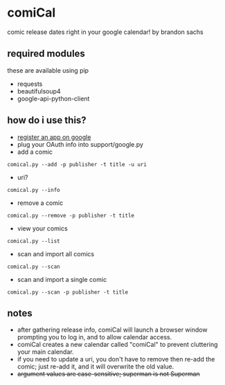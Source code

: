 # comiCal

comic release dates right in your google calendar!
by brandon sachs


## required modules
these are available using pip
- requests
- beautifulsoup4
- google-api-python-client

## how do i use this?
- [register an app on google](https://cloud.google.com/console)
- plug your OAuth info into support/google.py
- add a comic
```
comical.py --add -p publisher -t title -u uri
```

- uri?
```
comical.py --info
```

- remove a comic
```
comical.py --remove -p publisher -t title
```

- view your comics
```
comical.py --list
```

- scan and import all comics
```
comical.py --scan
```

- scan and import a single comic
```
comical.py --scan -p publisher -t title
```

## notes
- after gathering release info, comiCal will launch a browser window prompting you to log in, and to allow calendar access.
- comiCal creates a new calendar called "comiCal" to prevent cluttering your main calendar.
- if you need to update a uri, you don't have to remove then re-add the comic; just re-add it, and it will overwrite the old value.
- ~~argument values are case-sensitive; superman is not Superman~~